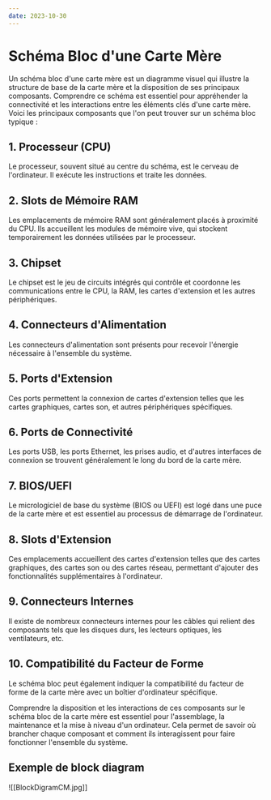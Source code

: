 ```yaml
---
date: 2023-10-30
---
```

# Schéma Bloc d'une Carte Mère

Un schéma bloc d'une carte mère est un diagramme visuel qui illustre la structure de base de la carte mère et la disposition de ses principaux composants. Comprendre ce schéma est essentiel pour appréhender la connectivité et les interactions entre les éléments clés d'une carte mère. Voici les principaux composants que l'on peut trouver sur un schéma bloc typique :

## 1. Processeur (CPU)

Le processeur, souvent situé au centre du schéma, est le cerveau de l'ordinateur. Il exécute les instructions et traite les données.

## 2. Slots de Mémoire RAM

Les emplacements de mémoire RAM sont généralement placés à proximité du CPU. Ils accueillent les modules de mémoire vive, qui stockent temporairement les données utilisées par le processeur.

## 3. Chipset

Le chipset est le jeu de circuits intégrés qui contrôle et coordonne les communications entre le CPU, la RAM, les cartes d'extension et les autres périphériques.

## 4. Connecteurs d'Alimentation

Les connecteurs d'alimentation sont présents pour recevoir l'énergie nécessaire à l'ensemble du système.

## 5. Ports d'Extension

Ces ports permettent la connexion de cartes d'extension telles que les cartes graphiques, cartes son, et autres périphériques spécifiques.

## 6. Ports de Connectivité

Les ports USB, les ports Ethernet, les prises audio, et d'autres interfaces de connexion se trouvent généralement le long du bord de la carte mère.

## 7. BIOS/UEFI

Le micrologiciel de base du système (BIOS ou UEFI) est logé dans une puce de la carte mère et est essentiel au processus de démarrage de l'ordinateur.

## 8. Slots d'Extension

Ces emplacements accueillent des cartes d'extension telles que des cartes graphiques, des cartes son ou des cartes réseau, permettant d'ajouter des fonctionnalités supplémentaires à l'ordinateur.

## 9. Connecteurs Internes

Il existe de nombreux connecteurs internes pour les câbles qui relient des composants tels que les disques durs, les lecteurs optiques, les ventilateurs, etc.

## 10. Compatibilité du Facteur de Forme

Le schéma bloc peut également indiquer la compatibilité du facteur de forme de la carte mère avec un boîtier d'ordinateur spécifique.

Comprendre la disposition et les interactions de ces composants sur le schéma bloc de la carte mère est essentiel pour l'assemblage, la maintenance et la mise à niveau d'un ordinateur. Cela permet de savoir où brancher chaque composant et comment ils interagissent pour faire fonctionner l'ensemble du système.

## Exemple de block diagram

![[BlockDigramCM.jpg]]